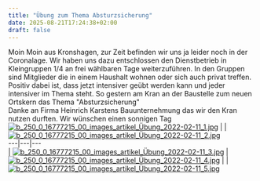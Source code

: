 ```yaml
---
title: "Übung zum Thema Absturzsicherung"
date: 2025-08-21T17:24:38+02:00
draft: false
---
```


Moin Moin aus Kronshagen, zur Zeit befinden wir uns ja leider noch in der Coronalage. Wir haben uns dazu entschlossen den Dienstbetrieb in Kleingruppen 1/4 an frei wählbaren Tage weiterzuführen.
In den Gruppen sind Mitglieder die in einem Haushalt wohnen oder sich auch privat treffen.   
Positiv dabei ist, dass jetzt intensiver geübt werden kann und jeder intensiver im Thema steht. So gestern am Kran an der Baustelle zum neuen Ortskern das Thema "Absturzsicherung"   
Danke an Firma Heinrich Karstens Bauunternehmung das wir den Kran nutzen durften.
Wir wünschen einen sonnigen Tag
[![b_250_0_16777215_00_images_artikel_Übung_2022-02-11_1.jpg](img/b_250_0_16777215_00_images_artikel_Übung_2022-02-11_1.jpg)](/images/artikel/Übung_2022-02-11_1.jpg) |  | [![b_250_0_16777215_00_images_artikel_Übung_2022-02-11_2.jpg](img/b_250_0_16777215_00_images_artikel_Übung_2022-02-11_2.jpg)](/images/artikel/Übung_2022-02-11_2.jpg)  
---|---|---  
| [![b_250_0_16777215_00_images_artikel_Übung_2022-02-11_3.jpg](img/b_250_0_16777215_00_images_artikel_Übung_2022-02-11_3.jpg)](/images/artikel/Übung_2022-02-11_3.jpg) |   
[![b_250_0_16777215_00_images_artikel_Übung_2022-02-11_4.jpg](img/b_250_0_16777215_00_images_artikel_Übung_2022-02-11_4.jpg)](/images/artikel/Übung_2022-02-11_4.jpg) |  | [![b_250_0_16777215_00_images_artikel_Übung_2022-02-11_5.jpg](img/b_250_0_16777215_00_images_artikel_Übung_2022-02-11_5.jpg)](/images/artikel/Übung_2022-02-11_5.jpg)
